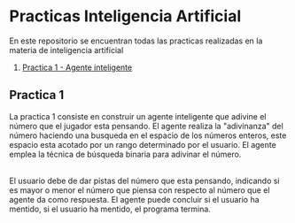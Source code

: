 # Practicas Inteligencia Artificial
En este repositorio se encuentran todas las practicas realizadas en la materia de inteligencia artificial

1. [Practica 1 - Agente inteligente](#practica-1)

## Practica 1
La practica 1 consiste en construir un agente inteligente que adivine el número que el jugador esta pensando. El agente realiza la "adivinanza" del número haciendo una busqueda en el espacio de los números enteros, este espacio esta acotado por un rango determinado por el usuario. El agente emplea la técnica de búsqueda binaria para adivinar el número.<br><br>

El usuario debe de dar pistas del número que esta pensando, indicando si es mayor o menor el número que piensa con respecto al número que el agente da como respuesta. El agente puede concluir si el usuario ha mentido, si el usuario ha mentido, el programa termina.